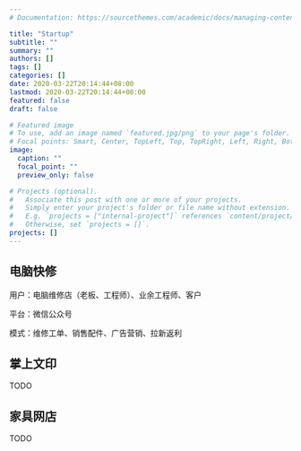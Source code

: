 ```yaml
---
# Documentation: https://sourcethemes.com/academic/docs/managing-content/

title: "Startup"
subtitle: ""
summary: ""
authors: []
tags: []
categories: []
date: 2020-03-22T20:14:44+08:00
lastmod: 2020-03-22T20:14:44+08:00
featured: false
draft: false

# Featured image
# To use, add an image named `featured.jpg/png` to your page's folder.
# Focal points: Smart, Center, TopLeft, Top, TopRight, Left, Right, BottomLeft, Bottom, BottomRight.
image:
  caption: ""
  focal_point: ""
  preview_only: false

# Projects (optional).
#   Associate this post with one or more of your projects.
#   Simply enter your project's folder or file name without extension.
#   E.g. `projects = ["internal-project"]` references `content/project/deep-learning/index.md`.
#   Otherwise, set `projects = []`.
projects: []
---
```


## 电脑快修

用户：电脑维修店（老板、工程师）、业余工程师、客户

平台：微信公众号

模式：维修工单、销售配件、广告营销、拉新返利

## 掌上文印

TODO

## 家具网店

TODO